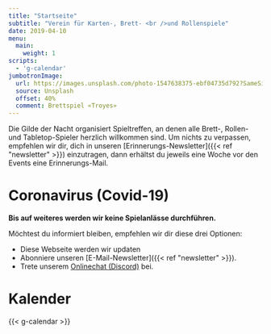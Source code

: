 ```yaml
---
title: "Startseite"
subtitle: "Verein für Karten-, Brett- <br />und Rollenspiele"
date: 2019-04-10
menu:
  main:
    weight: 1
scripts:
  - 'g-calendar'
jumbotronImage:
  url: https://images.unsplash.com/photo-1547638375-ebf04735d792?SameSite=None
  source: Unsplash
  offset: 40%
  comment: Brettspiel «Troyes»
---
```


Die Gilde der Nacht organisiert Spieltreffen, an denen alle Brett-, Rollen- und Tabletop-Spieler herzlich willkommen sind. Um nichts zu verpassen, empfehlen wir dir, dich in unseren [Erinnerungs-Newsletter]({{< ref "newsletter" >}}) einzutragen, dann erhältst du jeweils eine Woche vor den Events eine Erinnerungs-Mail.

# Coronavirus (Covid-19)

**Bis auf weiteres werden wir keine Spielanlässe durchführen.**

Möchtest du informiert bleiben, empfehlen wir dir diese drei Optionen:

* Diese Webseite werden wir updaten
* Abonniere unseren [E-Mail-Newsletter]({{< ref "newsletter" >}}).
* Trete unserem [Onlinechat (Discord)](https://chat.gildedernacht.ch) bei.

# Kalender

{{< g-calendar >}}
